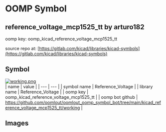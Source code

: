 # OOMP Symbol  
## reference_voltage_mcp1525_tt  by arturo182  
  
oomp key: oomp_kicad_reference_voltage_mcp1525_tt  
  
source repo at: [https://gitlab.com/kicad/libraries/kicad-symbols](https://gitlab.com/kicad/libraries/kicad-symbols)  
## Symbol  
  
[![working.png](working_600.png)](working.png)  
| name | value | 
| --- | --- | 
| symbol name | Reference_Voltage | 
| library name | Reference_Voltage | 
| oomp key | oomp_kicad_reference_voltage_mcp1525_tt | 
| oomp bot github | https://github.com/oomlout/oomlout_oomp_symbol_bot/tree/main/kicad_reference_voltage_mcp1525_tt/working | 
## Images  

